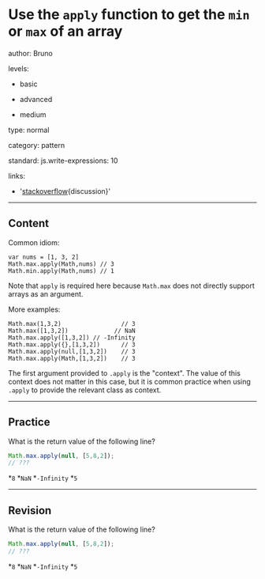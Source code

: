 # Use the `apply` function to get the `min` or `max` of an array
author: Bruno

levels:

  - basic

  - advanced

  - medium

type: normal

category: pattern

standard:
  js.write-expressions: 10

links:

  - '[stackoverflow](http://stackoverflow.com/questions/21255138){discussion}'

---
## Content

Common idiom:

```
var nums = [1, 3, 2]
Math.max.apply(Math,nums) // 3
Math.min.apply(Math,nums) // 1
```

Note that `apply` is required here because `Math.max` does not directly support arrays as an argument.

More examples:

```
Math.max(1,3,2)                 // 3
Math.max([1,3,2])             // NaN
Math.max.apply([1,3,2]) // -Infinity
Math.max.apply({},[1,3,2])      // 3
Math.max.apply(null,[1,3,2])    // 3
Math.max.apply(Math,[1,3,2])    // 3

```

The first argument provided to `.apply` is the "context". The value of this context does not matter in this case, but it is common practice when using `.apply`
to provide the relevant class as context.

---
## Practice

What is the return value of the following line?
```javascript
Math.max.apply(null, [5,8,2]);
// ???
```

*`8`
*`NaN`
*`-Infinity`
*`5`

---
## Revision

What is the return value of the following line?
```javascript
Math.max.apply(null, [5,8,2]);
// ???
```

*`8`
*`NaN`
*`-Infinity`
*`5`
